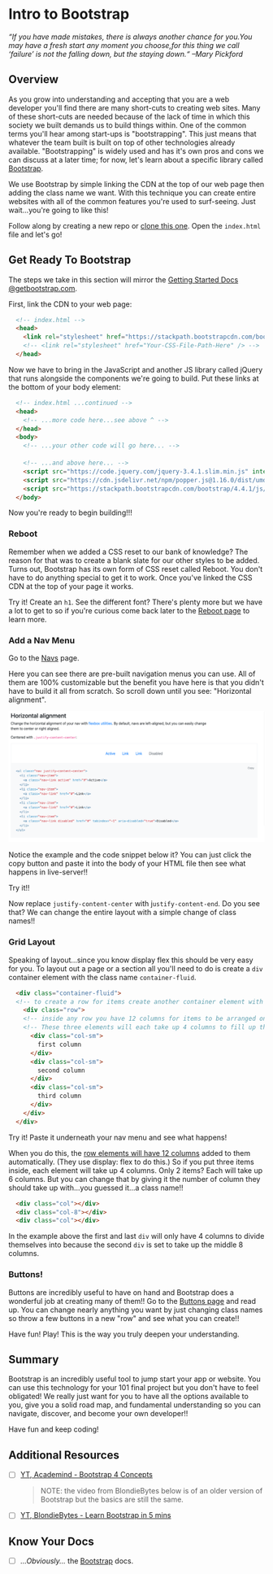 # Intro to Bootstrap

*“If you have made mistakes, there is always another chance for you.You may have a fresh start any moment you choose,for this thing we call ‘failure’ is not the falling down, but the staying down.“ –Mary Pickford*

## Overview

As you grow into understanding and accepting that you are a web developer you'll find there are many short-cuts to creating web sites. Many of these short-cuts are needed because of the lack of time in which this society we built demands us to build things within. One of the common terms you'll hear among start-ups is "bootstrapping". This just means that whatever the team built is built on top of other technologies already available. "Bootstrapping" is widely used and has it's own pros and cons we can discuss at a later time; for now, let's learn about a specific library called [Bootstrap](https://getbootstrap.com/docs).

We use Bootstrap by simple linking the CDN at the top of our web page then adding the class name we want. With this technique you can create entire websites with all of the common features you're used to surf-seeing. Just wait...you're going to like this!

Follow along by creating a new repo or [clone this one](https://github.com/AustinCodingAcademy/101-Bootstrap-Boilerplate). Open the `index.html` file and let's go!

## Get Ready To Bootstrap

The steps we take in this section will mirror the [Getting Started Docs @getbootstrap.com](https://getbootstrap.com/docs/4.4/getting-started/introduction/).

First, link the CDN to your web page:

```html
  <!-- index.html -->
  <head>
    <link rel="stylesheet" href="https://stackpath.bootstrapcdn.com/bootstrap/4.4.1/css/bootstrap.min.css" integrity="sha384-Vkoo8x4CGsO3+Hhxv8T/Q5PaXtkKtu6ug5TOeNV6gBiFeWPGFN9MuhOf23Q9Ifjh" crossorigin="anonymous">
    <!-- <link rel="stylesheet" href="Your-CSS-File-Path-Here" /> -->
  </head>
```

Now we have to bring in the JavaScript and another JS library called jQuery that runs alongside the components we're going to build. Put these links at the bottom of your body element:

```html
  <!-- index.html ...continued -->
  <head>
    <!-- ...more code here...see above ^ -->
  </head>
  <body>
    <!-- ...your other code will go here... -->

    <!-- ...and above here... -->
    <script src="https://code.jquery.com/jquery-3.4.1.slim.min.js" integrity="sha384-J6qa4849blE2+poT4WnyKhv5vZF5SrPo0iEjwBvKU7imGFAV0wwj1yYfoRSJoZ+n" crossorigin="anonymous"></script>
    <script src="https://cdn.jsdelivr.net/npm/popper.js@1.16.0/dist/umd/popper.min.js" integrity="sha384-Q6E9RHvbIyZFJoft+2mJbHaEWldlvI9IOYy5n3zV9zzTtmI3UksdQRVvoxMfooAo" crossorigin="anonymous"></script>
    <script src="https://stackpath.bootstrapcdn.com/bootstrap/4.4.1/js/bootstrap.min.js" integrity="sha384-wfSDF2E50Y2D1uUdj0O3uMBJnjuUD4Ih7YwaYd1iqfktj0Uod8GCExl3Og8ifwB6" crossorigin="anonymous"></script>
  </body>
```

Now you're ready to begin building!!!

### Reboot

Remember when we added a CSS reset to our bank of knowledge? The reason for that was to create a blank slate for our other styles to be added. Turns out, Bootstrap has its own form of CSS reset called Reboot. You don't have to do anything special to get it to work. Once you've linked the CSS CDN at the top of your page it works.

Try it! Create an `h1`. See the different font? There's plenty more but we have a lot to get to so if you're curious come back later to the [Reboot page](https://getbootstrap.com/docs/4.4/content/reboot/) to learn more.

### Add a Nav Menu

Go to the [Navs](https://getbootstrap.com/docs/4.4/components/navs/) page.

Here you can see there are pre-built navigation menus you can use. All of them are 100% customizable but the benefit you have here is that you didn't have to build it all from scratch. So scroll down until you see: "Horizontal alignment".

![bootstrap-docs-nav-horizontal-alignment](./../images/bootstrap-docs-nav-horizontal-alignment.png)

 Notice the example and the code snippet below it? You can just click the copy button and paste it into the body of your HTML file then see what happens in live-server!!

Try it!!

Now replace `justify-content-center` with j`ustify-content-end`. Do you see that? We can change the entire layout with a simple change of class names!!

### Grid Layout

Speaking of layout...since you know display flex this should be very easy for you. To layout out a page or a section all you'll need to do is create a `div` container element with the class name `container-fluid`.

```html
  <div class="container-fluid">
  <!-- to create a row for items create another container element with the class name: "row" -->
    <div class="row">
    <!-- inside any row you have 12 columns for items to be arranged on. -->
    <!-- These three elements will each take up 4 columns to fill up the screen -->
      <div class="col-sm">
        first column
      </div>
      <div class="col-sm">
        second column
      </div>
      <div class="col-sm">
        third column
      </div>
    </div>
  </div>
```

Try it! Paste it underneath your nav menu and see what happens!

When you do this, the [row elements will have 12 columns](https://getbootstrap.com/docs/4.4/layout/grid/) added to them automatically. (They use display: flex to do this.) So if you put three items inside, each element will take up 4 columns. Only 2 items? Each will take up 6 columns. But you can change that by giving it the number of column they should take up with...you guessed it...a class name!!

```html
  <div class="col"></div>
  <div class="col-8"></div>
  <div class="col"></div>
```

In the example above the first and last `div` will only have 4 columns to divide themselves into because the second `div` is set to take up the middle 8 columns.

### Buttons!

Buttons are incredibly useful to have on hand and Bootstrap does a wonderful job at creating many of them!! Go to the [Buttons page](https://getbootstrap.com/docs/4.4/components/buttons/) and read up. You can change nearly anything you want by just changing class names so throw a few buttons in a new "row" and see what you can create!!

Have fun! Play! This is the way you truly deepen your understanding.

## Summary

Bootstrap is an incredibly useful tool to jump start your app or website. You can use this technology for your 101 final project but you don't have to feel obligated! We really just want for you to have all the options available to you, give you a solid road map, and fundamental understanding so you can navigate, discover, and become your own developer!!

Have fun and keep coding!

## Additional Resources

- [ ] [YT, Academind - Bootstrap 4 Concepts](https://youtu.be/7g8Gg2QVdeU)
  
  > NOTE: the video from BlondieBytes below is of an older version of Bootstrap but the basics are still the same.

- [ ] [YT, BlondieBytes - Learn Bootstrap in 5 mins](https://youtu.be/yalxT0PEx8c)

## Know Your Docs

- [ ] *...Obviously...* the [Bootstrap](https://getbootstrap.com/docs/4.4/getting-started/introduction/) docs.

